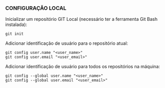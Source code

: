 ### CONFIGURAÇÃO LOCAL

Inicializar um repositório GIT Local (necessário ter a ferramenta Git Bash instalada):
```
git init
```

Adicionar identificação de usuário para o repositório atual:
```
git config user.name "<user_name>"
git config user.email "<user_email>"
```

Adicionar identificação de usuário para todos os repositórios na máquina:
```
git config --global user.name "<user_name>"
git config --global user.email "<user_email>"
```

<br>